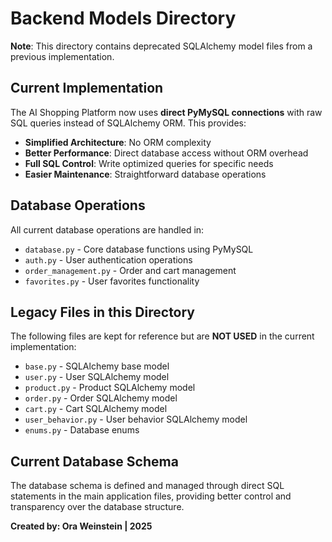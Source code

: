# Backend Models Directory

**Note**: This directory contains deprecated SQLAlchemy model files from a previous implementation.

## Current Implementation

The AI Shopping Platform now uses **direct PyMySQL connections** with raw SQL queries instead of SQLAlchemy ORM. This provides:

- **Simplified Architecture**: No ORM complexity
- **Better Performance**: Direct database access without ORM overhead  
- **Full SQL Control**: Write optimized queries for specific needs
- **Easier Maintenance**: Straightforward database operations

## Database Operations

All current database operations are handled in:
- `database.py` - Core database functions using PyMySQL
- `auth.py` - User authentication operations
- `order_management.py` - Order and cart management  
- `favorites.py` - User favorites functionality

## Legacy Files in this Directory

The following files are kept for reference but are **NOT USED** in the current implementation:
- `base.py` - SQLAlchemy base model
- `user.py` - User SQLAlchemy model
- `product.py` - Product SQLAlchemy model  
- `order.py` - Order SQLAlchemy model
- `cart.py` - Cart SQLAlchemy model
- `user_behavior.py` - User behavior SQLAlchemy model
- `enums.py` - Database enums

## Current Database Schema

The database schema is defined and managed through direct SQL statements in the main application files, providing better control and transparency over the database structure.

**Created by: Ora Weinstein | 2025**